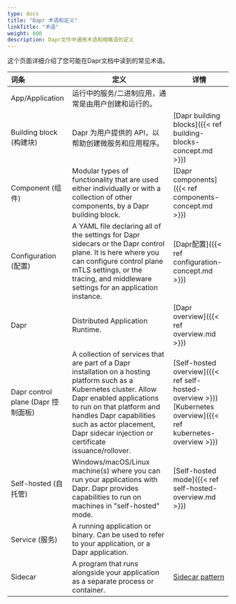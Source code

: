 ```yaml
---
type: docs
title: "Dapr 术语和定义"
linkTitle: "术语"
weight: 800
description: Dapr文件中通用术语和缩略语的定义
---
```


这个页面详细介绍了您可能在Dapr文档中读到的常见术语。

| 词条                             | 定义                                                                                                                                                                                                                                                                                        | 详情                                                                                                                         |
|:------------------------------ | ----------------------------------------------------------------------------------------------------------------------------------------------------------------------------------------------------------------------------------------------------------------------------------------- | -------------------------------------------------------------------------------------------------------------------------- |
| App/Application                | 运行中的服务/二进制应用，通常是由用户创建和运行的。                                                                                                                                                                                                                                                                |                                                                                                                            |
| Building block (构建块)           | Dapr 为用户提供的 API，以帮助创建微服务和应用程序。                                                                                                                                                                                                                                                            | [Dapr building blocks]({{< ref building-blocks-concept.md >}})                                                             |
| Component (组件)                 | Modular types of functionality that are used either individually or with a collection of other components, by a Dapr building block.                                                                                                                                                      | [Dapr components]({{< ref components-concept.md >}})                                                                       |
| Configuration (配置)             | A YAML file declaring all of the settings for Dapr sidecars or the Dapr control plane. It is here where you can configure control plane mTLS settings, or the tracing, and middleware settings for an application instance.                                                               | [Dapr配置]({{< ref configuration-concept.md >}})                                                                             |
| Dapr                           | Distributed Application Runtime.                                                                                                                                                                                                                                                          | [Dapr overview]({{< ref overview.md >}})                                                                                   |
| Dapr control plane (Dapr 控制面板) | A collection of services that are part of a Dapr installation on a hosting platform such as a Kubernetes cluster. Allow Dapr enabled applications to run on that platform and handles Dapr capabilities such as actor placement, Dapr sidecar injection or certificate issuance/rollover. | [Self-hosted overview]({{< ref self-hosted-overview >}})<br />[Kubernetes overview]({{< ref kubernetes-overview >}}) |
| Self-hosted (自托管)              | Windows/macOS/Linux machine(s) where you can run your applications with Dapr. Dapr provides capabilities to run on machines in "self-hosted" mode.                                                                                                                                        | [Self-hosted mode]({{< ref self-hosted-overview.md >}})                                                                    |
| Service (服务)                   | A running application or binary. Can be used to refer to your application, or a Dapr application.                                                                                                                                                                                         |                                                                                                                            |
| Sidecar                        | A program that runs alongside your application as a separate process or container.                                                                                                                                                                                                        | [Sidecar pattern](https://docs.microsoft.com/en-us/azure/architecture/patterns/sidecar)                                    |
